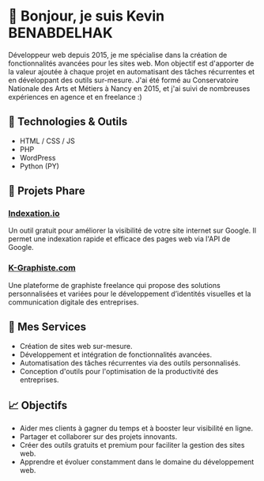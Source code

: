 # 👋 Bonjour, je suis Kevin BENABDELHAK

Développeur web depuis 2015, je me spécialise dans la création de fonctionnalités avancées pour les sites web. Mon objectif est d'apporter de la valeur ajoutée à chaque projet en automatisant des tâches récurrentes et en développant des outils sur-mesure. J'ai été formé au Conservatoire Nationale des Arts et Métiers à Nancy en 2015, et j'ai suivi de nombreuses expériences en agence et en freelance :) 

## 🔧 Technologies & Outils

- HTML / CSS / JS
- PHP
- WordPress 
- Python (PY)

## 🚀 Projets Phare

### [Indexation.io](https://indexation.io)
Un outil gratuit pour améliorer la visibilité de votre site internet sur Google. Il permet une indexation rapide et efficace des pages web via l'API de Google.

### [K-Graphiste.com](https://k-graphiste.com)
Une plateforme de graphiste freelance qui propose des solutions personnalisées et variées pour le développement d’identités visuelles et la communication digitale des entreprises.



## 💼 Mes Services

- Création de sites web sur-mesure.
- Développement et intégration de fonctionnalités avancées.
- Automatisation des tâches récurrentes via des outils personnalisés.
- Conception d'outils pour l'optimisation de la productivité des entreprises.

## 📈 Objectifs

- Aider mes clients à gagner du temps et à booster leur visibilité en ligne.
- Partager et collaborer sur des projets innovants.
- Créer des outils gratuits et premium pour faciliter la gestion des sites web.
- Apprendre et évoluer constamment dans le domaine du développement web.
